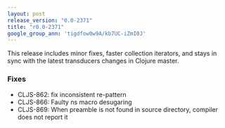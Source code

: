 ```yaml
---
layout: post
release_version: "0.0-2371"
title: "r0.0-2371"
google_group_ann: 'tigdfow0w9A/kb7UC-iZmI0J'
---
```


This release includes minor fixes, faster collection iterators, and 
stays in sync with the latest transducers changes in Clojure master. 

### Fixes 
* CLJS-862: fix inconsistent re-pattern 
* CLJS-866: Faulty ns macro desugaring 
* CLJS-869: When preamble is not found in source directory, compiler 
does not report it 

